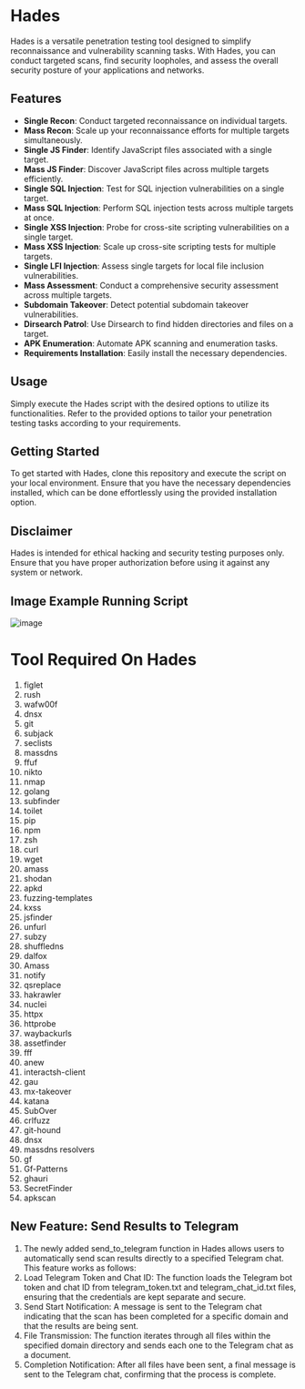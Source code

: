 # Hades

Hades is a versatile penetration testing tool designed to simplify reconnaissance and vulnerability scanning tasks. With Hades, you can conduct targeted scans, find security loopholes, and assess the overall security posture of your applications and networks.

## Features

- **Single Recon**: Conduct targeted reconnaissance on individual targets.
- **Mass Recon**: Scale up your reconnaissance efforts for multiple targets simultaneously.
- **Single JS Finder**: Identify JavaScript files associated with a single target.
- **Mass JS Finder**: Discover JavaScript files across multiple targets efficiently.
- **Single SQL Injection**: Test for SQL injection vulnerabilities on a single target.
- **Mass SQL Injection**: Perform SQL injection tests across multiple targets at once.
- **Single XSS Injection**: Probe for cross-site scripting vulnerabilities on a single target.
- **Mass XSS Injection**: Scale up cross-site scripting tests for multiple targets.
- **Single LFI Injection**: Assess single targets for local file inclusion vulnerabilities.
- **Mass Assessment**: Conduct a comprehensive security assessment across multiple targets.
- **Subdomain Takeover**: Detect potential subdomain takeover vulnerabilities.
- **Dirsearch Patrol**: Use Dirsearch to find hidden directories and files on a target.
- **APK Enumeration**: Automate APK scanning and enumeration tasks.
- **Requirements Installation**: Easily install the necessary dependencies.

## Usage

Simply execute the Hades script with the desired options to utilize its functionalities. Refer to the provided options to tailor your penetration testing tasks according to your requirements.

## Getting Started

To get started with Hades, clone this repository and execute the script on your local environment. Ensure that you have the necessary dependencies installed, which can be done effortlessly using the provided installation option.

## Disclaimer

Hades is intended for ethical hacking and security testing purposes only. Ensure that you have proper authorization before using it against any system or network.

## Image Example Running Script

![image](https://github.com/user-attachments/assets/14e64d1f-2cd2-443c-90a3-af4a6fa52c07)


# Tool Required On Hades

1. figlet
2. rush
3. wafw00f
4. dnsx
5. git
6. subjack
7. seclists
8. massdns
9. ffuf
10. nikto
11. nmap
12. golang
13. subfinder
14. toilet
15. pip
16. npm
17. zsh
18. curl
19. wget
20. amass
21. shodan
22. apkd
23. fuzzing-templates
24. kxss
25. jsfinder
26. unfurl
27. subzy
28. shuffledns
29. dalfox
30. Amass
31. notify
32. qsreplace
33. hakrawler
34. nuclei
35. httpx
36. httprobe
37. waybackurls
38. assetfinder
39. fff
40. anew
41. interactsh-client
42. gau
43. mx-takeover
44. katana
45. SubOver
46. crlfuzz
47. git-hound
48. dnsx
49. massdns resolvers
50. gf
51. Gf-Patterns
52. ghauri
53. SecretFinder
54. apkscan

## New Feature: Send Results to Telegram
1. The newly added send_to_telegram function in Hades allows users to automatically send scan results directly to a specified Telegram chat. This feature works as follows:
2. Load Telegram Token and Chat ID: The function loads the Telegram bot token and chat ID from telegram_token.txt and telegram_chat_id.txt files, ensuring that the credentials are kept separate and secure.
3. Send Start Notification: A message is sent to the Telegram chat indicating that the scan has been completed for a specific domain and that the results are being sent.
4. File Transmission: The function iterates through all files within the specified domain directory and sends each one to the Telegram chat as a document.
5. Completion Notification: After all files have been sent, a final message is sent to the Telegram chat, confirming that the process is complete.
